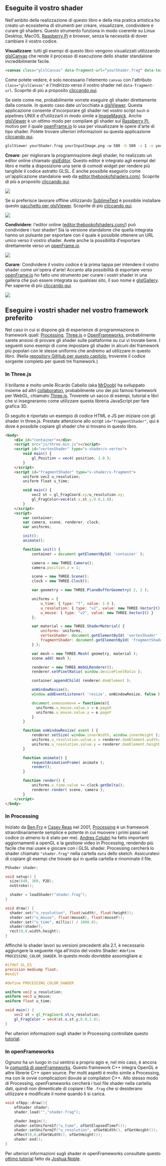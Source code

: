 ## Eseguite il vostro shader

Nell'ambito della realizzazione di questo libro e della mia pratica artistica ho creato un ecosistema di strumenti per creare, visualizzare, condividere e curare gli shaders. Questo strumento funziona in modo coerente su Linux Desktop, MacOS, [Raspberry Pi](https://www.raspberrypi.org/) e browser, senza la necessità di dover cambiare il vostro codice.

**Visualizzare**: tutti gli esempi di questo libro vengono visualizzati utilizzando [glslCanvas](https://github.com/patriciogonzalezvivo/glslCanvas) che rende il processo di esecuzione dello shader standalone incredibilmente facile.

```html
<canvas class="glslCanvas" data-fragment-url=“yourShader.frag" data-textures=“yourInputImage.png” width="500" height="500"></canvas>
```

Come potete vedere, è solo necessario l'elemento ```canvas``` con l'attributo ```class="glslCanvas"``` e l'indirizzo verso il vostro shader nel ```data-fragment-url```. Scoprite di più a proposito [cliccando qui](https://github.com/patriciogonzalezvivo/glslCanvas).

Se siete come me, probabilmente vorrete eseguire gli shader direttamente dalla console. In questo caso date un'occhiata a [glslViewer](https://github.com/patriciogonzalezvivo/glslViewer). Questa applicazione consente d'incorporare gli shader nel vostro script ```bash``` o pipelines UNIX e d?utilizzarli in modo simile a [ImageMagick](http://www.imagemagick.org/script/index.php). Anche [glslViewer](https://github.com/patriciogonzalezvivo/glslViewer) è un ottimo modo per compilare gli shader sul [Raspberry Pi](https://www.raspberrypi.org/), motivo per il quale [openFrame.io](http://openframe.io/) lo usa per visualizzare le opere d'arte di tipo shader. Potete trovare ulteriori informazioni su questa applicazione [cliccando qui](https://github.com/patriciogonzalezvivo/glslViewer).

```bash
glslViewer yourShader.frag yourInputImage.png —w 500 -h 500 -s 1 -o yourOutputImage.png
```

**Creare**: per migliorare la programmazione degli shader, ho realizzato un editor online chiamato [glslEditor](https://github.com/patriciogonzalezvivo/glslEditor). Questo editor è integrato agli esempi del libro e mette a disposizione una serie di comodi widget per rendere più tangibile il codice astratto GLSL. È anche possibile eseguirlo come un'applicazione standalone web da [editor.thebookofshaders.com/](http://editor.thebookofshaders.com/). Scoprite di più a proposito [cliccando qui](https://github.com/patriciogonzalezvivo/glslEditor).

![](glslEditor-01.gif)

Se si preferisce lavorare offline utilizzando [SublimeText](https://www.sublimetext.com/) è possibile installare questo [pacchetto per glslViewer](https://packagecontrol.io/packages/glslViewer). Scoprite di più [cliccando qui](https://github.com/patriciogonzalezvivo/sublime-glslViewer).

![](glslViewer.gif)

**Condividere**: l'editor online ([editor.thebookofshaders.com/](http://editor.thebookofshaders.com/)) può condividere i tuoi shader! Sia la versione standalone che quella integrata hanno un pulsante per esportare con il quale è possibile ottenere un URL unico verso il vostro shader. Avete anche la possibilità d'esportare direttamente verso un [openFrame.io](http://openframe.io/).

![](glslEditor-00.gif)

**Curare**: Condividere il vostro codice è la prima tappa per intendere il vostro shader come un'opera d'arte! Accanto alla possibilità di esportare verso [openFrame.io](http://openframe.io/) ho fatto uno strumento per curare i vostri shader in una galleria che può essere integrata su qualsiasi sito, il suo nome è [glslGallery](https://github.com/patriciogonzalezvivo/glslGallery). Per saperne di più [cliccando qui](https://github.com/patriciogonzalezvivo/glslGallery).

![](glslGallery.gif)

## Eseguire i vostri shader nel vostro framework preferito

Nel caso in cui si dispone già di esperienze di programmazione in framework quali: [Processing](https://processing.org/), [Three.js](http://threejs.org/) o [OpenFrameworks](http://openframeworks.cc/), probabilmente sarete ansiosi di provare gli shader sulle piattaforme su cui vi trovate bene. I seguenti sono esempi di come impostare gli shader in alcuni dei framework più popolari con le stesse uniforms che andremo ad utilizzare in questo libro. (Nella [repository GitHub per questo capitolo](https://github.com/patriciogonzalezvivo/thebookofshaders/tree/master/04), troverete il codice sorgente completo per questi tre framework.)

### In **Three.js**

Il brillante e molto umile Ricardo Cabello (aka [MrDoob](https://twitter.com/mrdoob)) ha sviluppato insieme ad altri [collaboratori](https://github.com/mrdoob/three.js/graphs/contributors), probabilmente uno dei più famosi framework per WebGL, chiamato [Three.js](http://threejs.org/). Troverete un sacco di esempi, tutorial e libri che vi insegneranno come utilizzare questa libreria JavaScript per fare grafica 3D.

Di seguito è riportato un esempio di codice HTML e JS per iniziare con gli shader in three.js. Prestate attenzione allo script ```id="fragmentShader"```, qui è dove è possibile copiare gli shader che si trovano in questo libro.

```html
<body>
    <div id="container"></div>
    <script src="js/three.min.js"></script>
    <script id="vertexShader" type="x-shader/x-vertex">
        void main() {
            gl_Position = vec4( position, 1.0 );
        }
    </script>
    <script id="fragmentShader" type="x-shader/x-fragment">
        uniform vec2 u_resolution;
        uniform float u_time;

        void main() {
            vec2 st = gl_FragCoord.xy/u_resolution.xy;
            gl_FragColor=vec4(st.x,st.y,0.0,1.0);
        }
    </script>
    <script>
        var container;
        var camera, scene, renderer, clock;
        var uniforms;

        init();
        animate();

        function init() {
            container = document.getElementById( 'container' );

            camera = new THREE.Camera();
            camera.position.z = 1;

            scene = new THREE.Scene();
            clock = new THREE.Clock();

            var geometry = new THREE.PlaneBufferGeometry( 2, 2 );

            uniforms = {
                u_time: { type: "f", value: 1.0 },
                u_resolution: { type: "v2", value: new THREE.Vector2() },
                u_mouse: { type: "v2", value: new THREE.Vector2() }
            };

            var material = new THREE.ShaderMaterial( {
                uniforms: uniforms,
                vertexShader: document.getElementById( 'vertexShader' ).textContent,
                fragmentShader: document.getElementById( 'fragmentShader' ).textContent
            } );

            var mesh = new THREE.Mesh( geometry, material );
            scene.add( mesh );

            renderer = new THREE.WebGLRenderer();
            renderer.setPixelRatio( window.devicePixelRatio );

            container.appendChild( renderer.domElement );

            onWindowResize();
            window.addEventListener( 'resize', onWindowResize, false );

            document.onmousemove = function(e){
              uniforms.u_mouse.value.x = e.pageX
              uniforms.u_mouse.value.y = e.pageY
            }
        }

        function onWindowResize( event ) {
            renderer.setSize( window.innerWidth, window.innerHeight );
            uniforms.u_resolution.value.x = renderer.domElement.width;
            uniforms.u_resolution.value.y = renderer.domElement.height;
        }

        function animate() {
            requestAnimationFrame( animate );
            render();
        }

        function render() {
            uniforms.u_time.value += clock.getDelta();
            renderer.render( scene, camera );
        }
    </script>
</body>
```

### In **Processing**

Iniziato da [Ben Fry](http://benfry.com/) e [Casey Reas](http://reas.com/) nel 2001, [Processing](https://processing.org/) è un framework straordinariamente semplice e potente in cui muovere i primi passi nel codice (o almeno lo è stato per me). [Andres Colubri](https://codeanticode.wordpress.com/) ha fatto importanti aggiornamenti a openGL e la gestione video in Processing, rendendo più facile che mai usare e giocare con i GLSL shader. Processing cercherà lo shader chiamato ```"shader.frag"``` nella cartella ```data``` dello sketch. Assicuratevi di copiare gli esempi che trovate qui in quella cartella e rinominate il file.

```cpp
PShader shader;

void setup() {
  size(640, 360, P2D);
  noStroke();

  shader = loadShader("shader.frag");
}

void draw() {
  shader.set("u_resolution", float(width), float(height));
  shader.set("u_mouse", float(mouseX), float(mouseY));
  shader.set("u_time", millis() / 1000.0);
  shader(shader);
  rect(0,0,width,height);
}
```

Affinché lo shader lavori su versioni precedenti alla 2.1, è necessario aggiungere la seguente riga all'inizio del vostro Shader: ```#define PROCESSING_COLOR_SHADER```. In questo modo dovrebbe assomigliare a:

```glsl
#ifdef GL_ES
precision mediump float;
#endif

#define PROCESSING_COLOR_SHADER

uniform vec2 u_resolution;
uniform vec3 u_mouse;
uniform float u_time;

void main() {
    vec2 st = gl_FragCoord.st/u_resolution;
    gl_FragColor = vec4(st.x,st.y,0.0,1.0);
}
```

Per ulteriori informazioni sugli shader in Processing controllate questo [tutorial](https://processing.org/tutorials/pshader/).

### In **openFrameworks**

Ognuno ha un luogo in cui sentirsi a proprio agio e, nel mio caso, è ancora la [comunità di openFrameworks](http://openframeworks.cc/). Questo framework C++ integra OpenGL e altre librerie C++ open source. Per molti aspetti è molto simile a Processing, ma con le ovvie complicazioni dovute ai compilatori C++. Allo stesso modo di Processing, openFrameworks cercherà i tuoi file shader nella cartella dati, quindi non dimenticate di copiare i file ```.frag``` che si desiderano utilizzare e modificate il nome quando li si carica.

```cpp
void ofApp::draw(){
    ofShader shader;
    shader.load("","shader.frag");

    shader.begin();
    shader.setUniform1f("u_time", ofGetElapsedTimef());
    shader.setUniform2f("u_resolution", ofGetWidth(), ofGetHeight());
    ofRect(0,0,ofGetWidth(), ofGetHeight());
    shader.end();
}
```

Per ulteriori informazioni sugli shader in openFrameworks consultate questo [ottimo tutorial](http://openframeworks.cc/ofBook/chapters/shaders.html) fatto da [Joshua Noble](http://thefactoryfactory.com/).
